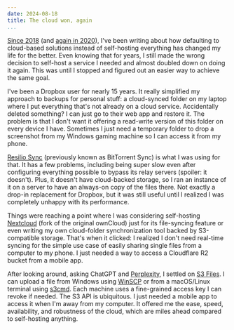 ```yaml
---
date: 2024-08-18
title: The cloud won, again
...
```


[Since 2018][cloud-migration] (and [again in 2020][cloud-era]), I've been writing about how defaulting to cloud-based solutions instead of self-hosting everything has changed my life for the better. Even knowing that for years, I still made the wrong decision to self-host a service I needed and almost doubled down on doing it again. This was until I stopped and figured out an easier way to achieve the same goal.

I've been a Dropbox user for nearly 15 years. It really simplified my approach to backups for personal stuff: a cloud-synced folder on my laptop where I put everything that's not already on a cloud service. Accidentally deleted something? I can just go to their web app and restore it. The problem is that I don't want it offering a read-write version of this folder on every device I have. Sometimes I just need a temporary folder to drop a screenshot from my Windows gaming machine so I can access it from my phone.

[Resilio Sync][resilio-sync] (previously known as BitTorrent Sync) is what I was using for that. It has a few problems, including being super slow even after configuring everything possible to bypass its relay servers (spoiler: it doesn't). Plus, it doesn't have cloud-backed storage, so I ran an instance of it on a server to have an always-on copy of the files there. Not exactly a drop-in replacement for Dropbox, but it was still useful until I realized I was completely unhappy with its performance.

Things were reaching a point where I was considering self-hosting [Nextcloud][nextcloud] (fork of the original ownCloud) just for its file-syncing feature or even writing my own cloud-folder synchronization tool backed by S3-compatible storage. That's when it clicked: I realized I don't need real-time syncing for the simple use case of easily sharing single files from a computer to my phone. I just needed a way to access a Cloudflare R2 bucket from a mobile app.

After looking around, asking ChatGPT and [Perplexity][perplexity], I settled on [S3 Files][s3-files]. I can upload a file from Windows using [WinSCP][winscp] or from a macOS/Linux terminal using [s3cmd][s3cmd]. Each machine uses a fine-grained access key I can revoke if needed. The S3 API is ubiquitous. I just needed a mobile app to access it when I'm away from my computer. It offered me the ease, speed, availability, and robustness of the cloud, which are miles ahead compared to self-hosting anything.

[cloud-era]: /2020/01/the-cloud-computing-era-is-now
[cloud-migration]: /2018/03/how-i-finally-migrated-my-whole-website-to-the-cloud
[nextcloud]: https://nextcloud.com/
[perplexity]: https://www.perplexity.ai/
[resilio-sync]: https://www.resilio.com/sync/
[s3-files]: https://apps.apple.com/us/app/s3-files-bucket-storage/id6447647340
[s3cmd]: https://s3tools.org/s3cmd
[winscp]: https://winscp.net/
